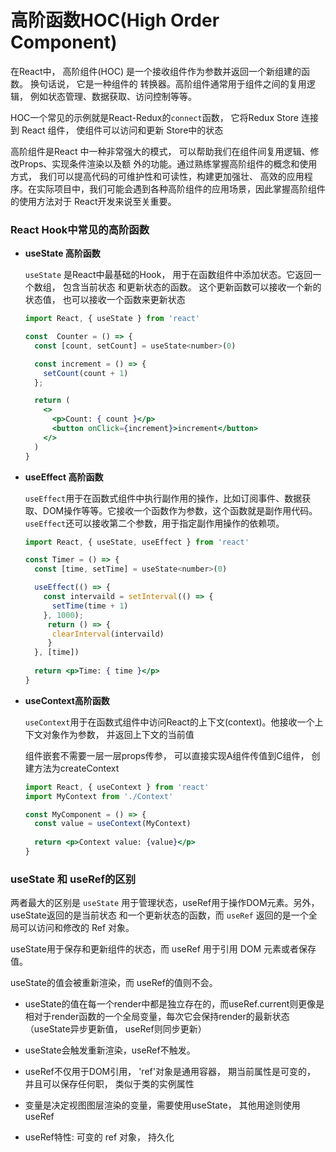 # 高阶函数HOC(High Order Component)

在React中， 高阶组件(HOC) 是一个接收组件作为参数并返回一个新组建的函数。 换句话说， 它是一种组件的
转换器。高阶组件通常用于组件之间的复用逻辑， 例如状态管理、数据获取、访问控制等等。

HOC一个常见的示例就是React-Redux的`connect`函数， 它将Redux Store 连接到 React 组件， 使组件可以访问和更新 Store中的状态

高阶组件是React 中一种非常强大的模式， 可以帮助我们在组件间复用逻辑、修改Props、实现条件渲染以及额
外的功能。通过熟练掌握高阶组件的概念和使用方式， 我们可以提高代码的可维护性和可读性，构建更加强壮、
高效的应用程序。在实际项目中，我们可能会遇到各种高阶组件的应用场景，因此掌握高阶组件的使用方法对于
React开发来说至关重要。

### React Hook中常见的高阶函数

- **useState 高阶函数**

  `useState` 是React中最基础的Hook， 用于在函数组件中添加状态。它返回一个数组， 包含当前状态
  和更新状态的函数。 这个更新函数可以接收一个新的状态值， 也可以接收一个函数来更新状态

  ```jsx
  import React, { useState } from 'react'

  const  Counter = () => {
    const [count, setCount] = useState<number>(0)

    const increment = () => {
      setCount(count + 1)
    };

    return (
      <>
        <p>Count: { count }</p>
        <button onClick={increment}>increment</button>
      </>
    )
  }
  ```

- **useEffect 高阶函数**

  `useEffect`用于在函数式组件中执行副作用的操作，比如订阅事件、数据获取、DOM操作等等。它接收一个函数作为参数，这个函数就是副作用代码。 `useEffect`还可以接收第二个参数，用于指定副作用操作的依赖项。

  ```jsx
  import React, { useState, useEffect } from 'react'

  const Timer = () => {
    const [time, setTime] = useState<number>(0)

    useEffect(() => {
      const intervaild = setInterval(() => {
        setTime(time + 1)
      }, 1000);
       return () => {
        clearInterval(intervaild)
       }
    }, [time])
    
    return <p>Time: { time }</p>
  }
  ```

- **useContext高阶函数**

  `useContext`用于在函数式组件中访问React的上下文(context)。他接收一个上下文对象作为参数，
  并返回上下文的当前值

  组件嵌套不需要一层一层props传参， 可以直接实现A组件传值到C组件， 创建方法为createContext

  ```jsx
  import React, { useContext } from 'react'
  import MyContext from './Context'

  const MyComponent = () => {
    const value = useContext(MyContext)
    
    return <p>Context value: {value}</p>
  }
  ```

### useState 和 useRef的区别

两者最大的区别是 `useState` 用于管理状态，useRef用于操作DOM元素。另外， useState返回的是当前状态
和一个更新状态的函数，而 `useRef` 返回的是一个全局可以访问和修改的 Ref 对象。

useState用于保存和更新组件的状态，而 useRef 用于引用 DOM 元素或者保存值。

useState的值会被重新渲染，而 useRef的值则不会。

- useState的值在每一个render中都是独立存在的，而useRef.current则更像是相对于render函数的一个全局变量，每次它会保持render的最新状态（useState异步更新值， useRef则同步更新）

- useState会触发重新渲染，useRef不触发。

- useRef不仅用于DOM引用， 'ref'对象是通用容器， 期当前属性是可变的， 并且可以保存任何职， 类似于类的实例属性

- 变量是决定视图图层渲染的变量，需要使用useState， 其他用途则使用 useRef

- useRef特性: 可变的 ref 对象， 持久化
